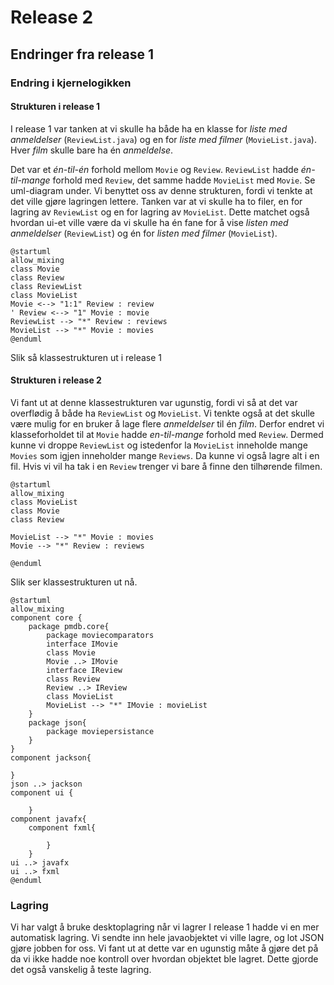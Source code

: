 # Release 2
## Endringer fra release 1
### Endring i kjernelogikken

#### Strukturen i release 1
I release 1 var tanken at vi skulle ha både ha en klasse for *liste med anmeldelser* (`ReviewList.java`) og en for *liste med filmer* (`MovieList.java`). Hver *film* skulle bare ha én *anmeldelse*. 

Det var et *én-til-én* forhold mellom `Movie` og `Review`.    `ReviewList` hadde *én-til-mange* forhold med `Review`, det samme hadde `MovieList` med `Movie`. Se uml-diagram under. Vi benyttet oss av denne strukturen, fordi vi tenkte at det ville gjøre lagringen lettere. Tanken var at vi skulle ha to filer, en for lagring av `ReviewList` og en for lagring av `MovieList`. Dette matchet også hvordan ui-et ville være da vi skulle ha én fane for å vise *listen med anmeldelser* (`ReviewList`) og én for *listen med filmer* (`MovieList`).

```plantuml
@startuml
allow_mixing
class Movie
class Review
class ReviewList
class MovieList
Movie <--> "1:1" Review : review
' Review <--> "1" Movie : movie
ReviewList --> "*" Review : reviews
MovieList --> "*" Movie : movies
@enduml
```
Slik så klassestrukturen ut i release 1

#### Strukturen i release 2
Vi fant ut at denne klassestrukturen var ugunstig, fordi vi så at det var overflødig å både ha `ReviewList` og `MovieList`. Vi tenkte også at det skulle være mulig for en bruker å lage flere *anmeldelser* til én *film*. Derfor endret vi klasseforholdet til at `Movie` hadde *en-til-mange* forhold med `Review`. Dermed kunne vi droppe `ReviewList` og istedenfor la `MovieList` inneholde mange `Movies` som igjen inneholder mange `Reviews`. Da kunne vi også lagre alt i en fil. Hvis vi vil ha tak i en `Review` trenger vi bare å finne den tilhørende filmen.

```plantuml
@startuml
allow_mixing
class MovieList
class Movie
class Review

MovieList --> "*" Movie : movies
Movie --> "*" Review : reviews

@enduml
```
Slik ser klassestrukturen ut nå.

```plantuml
@startuml
allow_mixing
component core {
    package pmdb.core{
        package moviecomparators
        interface IMovie
        class Movie
        Movie ..> IMovie
        interface IReview
        class Review
        Review ..> IReview
        class MovieList
        MovieList --> "*" IMovie : movieList
    }
    package json{
        package moviepersistance
    }
}
component jackson{

}
json ..> jackson
component ui {

    }
component javafx{
    component fxml{

        }
    }
ui ..> javafx
ui ..> fxml
@enduml
```
### Lagring
Vi har valgt å bruke desktoplagring når vi lagrer
I release 1 hadde vi en mer automatisk lagring. Vi sendte inn hele javaobjektet vi ville lagre, og lot JSON gjøre jobben for oss. Vi fant ut at dette var en ugunstig måte å gjøre det på da vi ikke hadde noe kontroll over hvordan objektet ble lagret. Dette gjorde det også vanskelig å teste lagring. 
